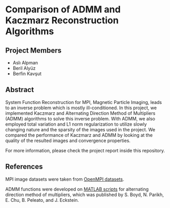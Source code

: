 # Comparison of ADMM and Kaczmarz Reconstruction Algorithms 

## Project Members
- Aslı Alpman
- Beril Alyüz
- Berfin Kavşut

## Abstract

System Function Reconstruction for MPI, Magnetic Particle Imaging, leads to an inverse problem which is mostly ill-conditioned. In this project, we implemented Kaczmarz and Alternating Direction Method of Multipliers (ADMM) algorithms to solve this inverse problem. With ADMM, we also employed total variation and L1 norm regularization to utilize slowly changing nature and the sparsity of the images used in the project. We compared the performance of Kaczmarz and ADMM by looking at the quality of the resulted images and convergence properties.

For more information, please check the project report inside this repository.


## References

MPI image datasets were taken from [OpenMPI datasets](https://magneticparticleimaging.github.io/OpenMPIData.jl/latest/index.html).

ADMM functions were developed on [MATLAB scripts](https://web.stanford.edu/~boyd/papers/admm/) for alternating direction method of multipliers, which was published by S. Boyd, N. Parikh, E. Chu, B. Peleato, and J. Eckstein. 
